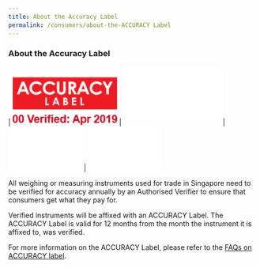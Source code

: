 ```yaml
---
title: About the Accuracy Label
permalink: /consumers/about-the-ACCURACY Label
---
```


### About the Accuracy Label

| ![accuracy label](/images/about/accuracy_label.jpg) | ![blank2](images/about/blank2.png)| ![blank1](images/about/blank1.png) | ![blank1](images/about/blank1.png)

All weighing or measuring instruments used for trade in Singapore need to be verified for accuracy annually by an Authorised Verifier to ensure that consumers get what they pay for. 

Verified instruments will be affixed with an ACCURACY Label. The ACCURACY Label is valid for 12 months from the month the instrument it is affixed to, was verified.

For more information on the ACCURACY Label, please refer to the [FAQs on ACCURACY label](/about/faq/faq-accuracy-label).
